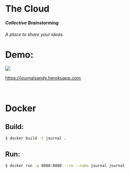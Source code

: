 # The Cloud
***Collective Brainstorming***

###### A place to share your ideas.

 
 # Demo:
![](http://g.recordit.co/4kTJDtw6JW.gif )



https://journalsandy.herokuapp.com

<br>


# Docker 

## Build:

```bash
$ docker build -t journal .
```

## Run:

```bash
$ docker run -p 8080:8080 --rm --name journal journal 
```

